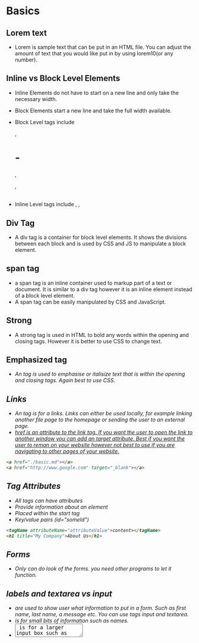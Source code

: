 # Basics
## Lorem text
- Lorem is sample text that can be put in an HTML file. You can adjust the amount of text that you would like put in by using lorem10(or any number).
## Inline vs Block Level Elements
- Inline Elements do not have to start on a new line and only take the necessary width. 
- Block Elements start a new line and take the full width available. 

- Block Level tags include <div>, <h1>-<h6>, <p>, <form>
- Inline Level tags include <span>, <img>, <a>
## Div Tag
- A div tag is a container for block level elements. It shows the divisions between each block and is used by CSS and JS to manipulate a block element. 

## span tag
- a span tag is an inline container used to markup part of a text or document. It is similar to a div tag however it is an inline element instead of a block level element. 
- A span tag can be easily manipulated by CSS and JavaScript.
## Strong 
- A strong tag is used in HTML to bold any words within the opening and closing tags. However it is better to use CSS to change text. 
## Emphasized tag <em>
- An <em> tag is used to emphasise or italisize text that is within the opening and closing tags. Again best to use CSS. 
## Links <a>
- An <a> tag is for a links. Links can either be used locally, for example linking another file page to the homepage or sending the user to an external page. 
- <a href=""> href is an attribute to the link tag. If you want the user to open the link to another window you can add an target attribute. Best if you want the user to reman on your website however not best to use if you are navigating to other pages of your website. 
```md 
<a href="./basic.md"></a>
<a href="http://www.google.com" target="_blank"></a>
```
## Tag Attributes
- All tags can have attributes
- Provide information about an element
- Placed within the start tag
- Key/value pairs (id="someId")
```md 
<tagName attributeName="attributeValue">content></tagName>
<h1 title="My Company">About Us</h1>
```
## Forms
- Only can do look of the forms. you need other programs to let it function.
## labels and textarea vs input
- <label> are used to show user what information to put in a form. Such as first name, last name, a message etc. You can use tags input and textarea.
- <imput> is for small bits of information such as names. 
- <textarea> is for a larger input box such as message. 
- For the attribute type use the attribute value of "text" for any information with normal text and "email" for a persons email (when using the email value it will send an error if an invalid email is used.)
- You will not see the text within the name attribute you are calling that element that name. The text between the label tags will be shown. 


```md
<label>First Name</label>
<input type="text" name="firstName">

<label>Message</label>
<textarea></textarea>
```
- In a form you can put a placeholder in the text box showing the text temporarily until the user starts to put in text. 

```md
<label>First Name</label>
<input type="text" name="firstName" placeholder="Enter First Name">

## Select tag
- You can insert a select option for your form by using the select tag. This will provide you with a drop menu of options. You will also have to provide the option tag. Make sure to set the value and put in the option text.  

```md
<label>Gender</label>
<select name="gender">
    <option value="male">Male</option>
    <option value="female">Female</option>
</select>
```
## Other values
- When put in the value of number within the input type it will give you the form with arrow in the window that can be used to change the numbers. 
- When you put the value of date it will give you a calendar in the window that you can click to find a date. 

```md
<label>Age:</label>
<input type="number" name="age" value="30">

<label>Birthday:</label>
<input type="date" name="birthday">

```
## Button
- Within a form you can create a submit button by setting the input to the type submit. Remember the name is not the text shown it is what you are naming the element. The value is the text you see within the button. 

```md
<input type="submit" name="submit" value="Submit">
```
- You can also insert button outside of a form by using the tag button. Just like in forms a button will show but it will not do anything without JS. 
```md
<button>Click Me!</button>
```
